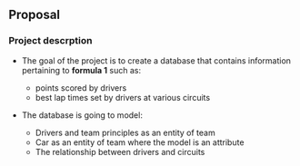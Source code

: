 ## Proposal

### Project descrption
- The goal of the project is to create a database that contains information pertaining to **formula 1** such as:
  - points scored by drivers
  - best lap times set by drivers at various circuits

- The database is going to model:
  - Drivers and team principles as an entity of team
  - Car as an entity of team where the model is an attribute
  - The relationship between drivers and circuits
